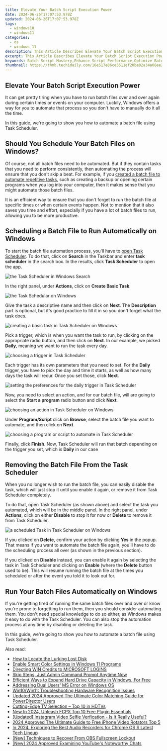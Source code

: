 ```yaml
---
title: Elevate Your Batch Script Execution Power
date: 2024-06-25T17:07:53.978Z
updated: 2024-06-26T17:07:53.978Z
tags:
  - windows10
  - windows11
categories:
  - os
  - windows 11
description: This Article Describes Elevate Your Batch Script Execution Power
excerpt: This Article Describes Elevate Your Batch Script Execution Power
keywords: Batch Script Mastery,Enhance Script Performance,Optimize Batch Execution,Boost Script Speed,Efficient Batch Processing,Powerful Script Controls,Advanced Script Execution
thumbnail: https://thmb.techidaily.com/16e517e86ce5511ef20be02a34a06ee211f62f0d8653c2cec4d55484854e4b69.jpg
---
```


## Elevate Your Batch Script Execution Power

 It can get pretty tiring when you have to run batch files over and over again during certain times or events on your computer. Luckily, Windows offers a way for you to automate that process so you don't have to manually do it all the time.

 In this guide, we're going to show you how to automate a batch file using Task Scheduler.

## Should You Schedule Your Batch Files on Windows?

 Of course, not all batch files need to be automated. But if they contain tasks that you need to perform consistently, then automating the process will ensure that you don't skip a beat. For example, if you [created a batch file to automate repetitive tasks](http://www.makeuseof.com/tag/use-windows-batch-file-commands-automate-repetitive-tasks/), such as creating a backup or opening certain programs when you log into your computer, then it makes sense that you might automate those batch files.

 It is an efficient way to ensure that you don't forget to run the batch file at specific times or when certain events happen. Not to mention that it also saves you time and effort, especially if you have a lot of batch files to run, allowing you to be more productive.

## Scheduling a Batch File to Run Automatically on Windows

 To start the batch file automation process, you'll have to [open Task Scheduler](https://www.makeuseof.com/windows-11-open-task-scheduler/). To do that, click on **Search** in the Taskbar and enter **task scheduler** in the search box. In the results, click **Task Scheduler** to open the app.

![the Task Scheduler in Windows Search](https://static1.makeuseofimages.com/wordpress/wp-content/uploads/wm/2023/09/task-scheduler-in-windows-search.jpg)

 In the right panel, under **Actions**, click on **Create Basic Task**.

![the Task Schedular on Windows](https://static1.makeuseofimages.com/wordpress/wp-content/uploads/wm/2023/09/task-schedular-on-windows.jpg)

 Give the task a descriptive name and then click on **Next**. The **Description** part is optional, but it's good practice to fill it in so you don't forget what the task does.

![creating a basic task in Task Scheduler on Windows](https://static1.makeuseofimages.com/wordpress/wp-content/uploads/wm/2023/09/creating-a-basic-task-in-task-scheduler-on-windows.jpg)

 Pick a trigger, which is when you want the task to run, by clicking on the appropriate radio button, and then click on **Next**. In our example, we picked **Daily**, meaning we want to run the task every day.

![choosing a trigger in Task Scheduler](https://static1.makeuseofimages.com/wordpress/wp-content/uploads/wm/2023/09/choosing-trigger-in-task-scheduler.jpg)

 Each trigger has its own parameters that you need to set. For the **Daily** trigger, you have to pick the day and time it starts, as well as how many days the task will recur. Once you set those, click **Next**.

![setting the preferences for the daily trigger in Task Scheduler](https://static1.makeuseofimages.com/wordpress/wp-content/uploads/wm/2023/09/setting-the-preferences-for-the-daily-trigger-in-task-scheduler.jpg)

 Now, you need to select an action, and for our batch file, will are going to select the **Start a program** radio button and click **Next**.

![choosing an action in Task Scheduler on Windows](https://static1.makeuseofimages.com/wordpress/wp-content/uploads/wm/2023/09/choosing-an-action-in-task-scheduler.jpg)

 Under **Program/Script** click on **Browse**, select the batch file you want to automate, and then click on **Next**.

![choosing a program or script to automate in Task Scheduler](https://static1.makeuseofimages.com/wordpress/wp-content/uploads/wm/2023/09/choosing-a-program-or-script-to-automate-in-task-scheduler.jpg)

 Finally, click **Finish**. Now, Task Scheduler will run that batch depending on the trigger you set, which is **Daily** in our case

## Removing the Batch File From the Task Scheduler

 When you no longer wish to run the batch file, you can easily disable the task, which will just stop it until you enable it again, or remove it from Task Scheduler completely.

 To do that, open Task Scheduler (as shown above) and select the task you automated, which will be in the middle panel. In the right panel, under **Actions**, click on either **Disable** to stop it for now or **Delete** to remove it from Task Scheduler.

![a scheduled Task in Task Scheduler on Windows](https://static1.makeuseofimages.com/wordpress/wp-content/uploads/wm/2023/09/a-scheduled-task-in-task-scheduler.jpg)

 If you clicked on **Delete**, confirm your action by clicking **Yes** in the popup. That means if you want to automate the batch file again, you'll have to do the scheduling process all over (as shown in the previous section).

 If you clicked on **Disable** instead, you can enable it again by selecting the task in Task Scheduler and clicking on **Enable** (where the **Delete** button used to be). This will resume running the batch file at the times you scheduled or after the event you told it to look out for.

## Run Your Batch Files Automatically on Windows

 If you're getting tired of running the same batch files over and over or know you're prone to forgetting to run them, then you should consider automating them. You don't need special knowledge to do so either, as Windows makes it easy to do with the Task Scheduler. You can also stop the automation process at any time by disabling or deleting the task.

 In this guide, we're going to show you how to automate a batch file using Task Scheduler.

<span class="atpl-alsoreadstyle">Also read:</span>
<div><ul>
<li><a href="https://win11-tips.techidaily.com/how-to-locate-the-lurking-lost-disk/"><u>How to Locate the Lurking Lost Disk</u></a></li>
<li><a href="https://win11-tips.techidaily.com/enable-smart-color-settings-in-windows-11-programs/"><u>Enable Smart Color Settings in Windows 11 Programs</u></a></li>
<li><a href="https://win11-tips.techidaily.com/directing-win-credits-to-microsoft-logins/"><u>Directing WIN Credits to MICROSOFT LOGINS</u></a></li>
<li><a href="https://win11-tips.techidaily.com/skip-steps-just-admin-command-prompt-anytime-now/"><u>Skip Steps, Just Admin Command Prompt Anytime Now</u></a></li>
<li><a href="https://win11-tips.techidaily.com/efficient-ways-to-expand-hard-drive-capacity-in-windows-for-free/"><u>Efficient Ways to Expand Hard Drive Capacity in Windows, For Free</u></a></li>
<li><a href="https://win11-tips.techidaily.com/addressing-dual-users-ms-error-on-windows-os/"><u>Addressing Dual Users' MS Error on Windows OS</u></a></li>
<li><a href="https://win11-tips.techidaily.com/win10win11-troubleshooting-hardware-recognition-issues/"><u>Win10/Win11: Troubleshooting Hardware Recognition Issues</u></a></li>
<li><a href="https://video-creation-software.techidaily.com/updated-2024-approved-the-ultimate-color-matching-guide-for-powerdirector-users/"><u>Updated 2024 Approved The Ultimate Color Matching Guide for PowerDirector Users</u></a></li>
<li><a href="https://extra-tips.techidaily.com/cutting-edge-tv-selection-top-10-in-hdtvs/"><u>Cutting-Edge TV Selection – Top 10 in HDTVs</u></a></li>
<li><a href="https://ai-video-tools.techidaily.com/new-in-2024-unleash-fcpx-top-10-free-plugin-essentials/"><u>New In 2024, Unleash FCPX Top 10 Free Plugin Essentials</u></a></li>
<li><a href="https://instagram-video-files.techidaily.com/updated-instagram-video-selfie-verfication-is-it-really-useful/"><u>[Updated] Instagram Video Selfie Verfication - Is It Really Useful?</u></a></li>
<li><a href="https://ai-video-tools.techidaily.com/2024-approved-the-ultimate-guide-to-free-iphone-video-rotators-top-5/"><u>2024 Approved The Ultimate Guide to Free iPhone Video Rotators Top 5</u></a></li>
<li><a href="https://audio-editing.techidaily.com/in-2024-exploring-the-best-audio-recorders-for-chrome-os-s-latest-tech-lineup/"><u>In 2024, Exploring the Best Audio Recorders for Chrome OS S Latest Tech Lineup</u></a></li>
<li><a href="https://visual-screen-recording.techidaily.com/new-techniques-to-recover-from-obs-fullscreen-lockout/"><u>[New] Techniques to Recover From OBS Fullscreen Lockout</u></a></li>
<li><a href="https://facebook-video-share.techidaily.com/new-2024-approved-examining-youtubes-noteworthy-chats/"><u>[New] 2024 Approved  Examining YouTube's Noteworthy Chats</u></a></li>
</ul></div>

<ins class="adsbygoogle"
      style="display:block"
      data-ad-client="ca-pub-7571918770474297"
      data-ad-slot="8358498916"
      data-ad-format="auto"
      data-full-width-responsive="true"></ins>